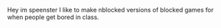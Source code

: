 Hey im speenster I like to make nblocked versions of blocked games for when people get bored in class.

